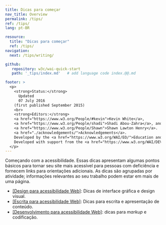 ```yaml
---
title: Dicas para começar
nav_title: Overview
permalink: /tips/
ref: /tips/
lang: pt-BR

resource:
  title: "Dicas para começar"
  ref: /tips/
navigation:
  next: /tips/writing/

github:
   repository: w3c/wai-quick-start
   path: '_tips/index.md'   # add language code index.@@.md

footer: >
  <p>
    <strong>Status:</strong>
      Updated
      07 July 2016
    (first published September 2015)
    <br>
    <strong>Editors:</strong>
    <a href="https://www.w3.org/People/#kevin">Kevin White</a>,
    <a href="https://www.w3.org/People/shadi">Shadi Abou-Zahra</a>, and
    <a href="https://www.w3.org/People/Shawn">Shawn Lawton Henry</a>.
    <a href="./acknowledgements/">Acknowledgements</a>.
    Developed by the <a href="https://www.w3.org/WAI/EO/">Education and Outreach Working Group (EOWG)</a>.
    Developed with support from the <a href="https://www.w3.org/WAI/DEV/">WAI-DEV project</a>, co-funded by the European Commission <abbr title="Information Society Technologies">IST</abbr> Programme.
  </p>
---
```


Começando com a acessibilidade. Essas dicas apresentam algumas pontos básicos para tornar seu site mais acessível para pessoas com deficiência e fornecem links para orientações adicionais. As dicas são agrupadas por atividade; informações relevantes ao seu trabalho podem estar em mais de uma página.

* [[Design para acessibilidade Web]](/tips/designing/): Dicas de interface gráfica e design visual.
* [[Escrita para acessibilidade Web]](/tips/writing/): Dicas para escrita e apresentação de conteúdo.
* [[Desenvolvimento para acessibilidade Web]](/tips/developing/): dicas para <i>markup</i> e codificação.
